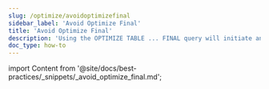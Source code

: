 ```yaml
---
slug: /optimize/avoidoptimizefinal
sidebar_label: 'Avoid Optimize Final'
title: 'Avoid Optimize Final'
description: 'Using the OPTIMIZE TABLE ... FINAL query will initiate an unscheduled merge of data parts.'
doc_type: how-to
---
```


import Content from '@site/docs/best-practices/_snippets/_avoid_optimize_final.md';

<Content />
